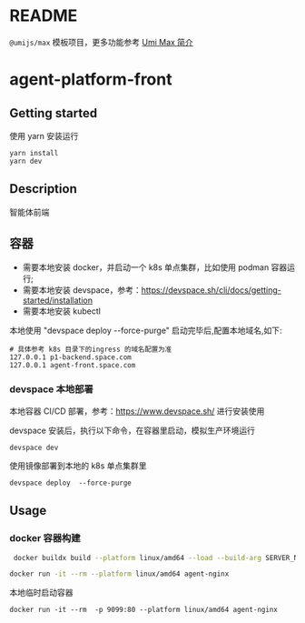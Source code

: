 # README

`@umijs/max` 模板项目，更多功能参考 [Umi Max 简介](https://umijs.org/docs/max/introduce)

# agent-platform-front

## Getting started

使用 yarn 安装运行

```shell
yarn install
yarn dev
```

## Description

智能体前端

## 容器

- 需要本地安装 docker，并启动一个 k8s 单点集群，比如使用 podman 容器运行;
- 需要本地安装 devspace，参考：https://devspace.sh/cli/docs/getting-started/installation
- 需要本地安装 kubectl

本地使用 "devspace deploy --force-purge" 启动完毕后,配置本地域名,如下:

```shell
# 具体参考 k8s 目录下的ingress 的域名配置为准
127.0.0.1 p1-backend.space.com
127.0.0.1 agent-front.space.com
```

### devspace 本地部署

本地容器 CI/CD 部署，参考：https://www.devspace.sh/ 进行安装使用

devspace 安装后，执行以下命令，在容器里启动，模拟生产环境运行

```shell
devspace dev
```

使用镜像部署到本地的 k8s 单点集群里

```shell
devspace deploy  --force-purge
```

## Usage

### docker 容器构建

```bash
 docker buildx build --platform linux/amd64 --load --build-arg SERVER_NAME=devagent-platform.xspace.com -t agent-nginx -f Dockerfile .

docker run -it --rm --platform linux/amd64 agent-nginx

```

本地临时启动容器

```shell
docker run -it --rm  -p 9099:80 --platform linux/amd64 agent-nginx
```
